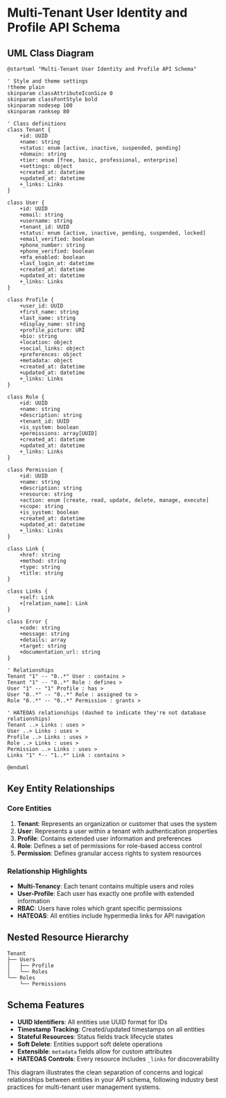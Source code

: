 # Multi-Tenant User Identity and Profile API Schema

## UML Class Diagram

```plantuml
@startuml "Multi-Tenant User Identity and Profile API Schema"

' Style and theme settings
!theme plain
skinparam classAttributeIconSize 0
skinparam classFontStyle bold
skinparam nodesep 100
skinparam ranksep 80

' Class definitions
class Tenant {
    +id: UUID
    +name: string
    +status: enum [active, inactive, suspended, pending]
    +domain: string
    +tier: enum [free, basic, professional, enterprise]
    +settings: object
    +created_at: datetime
    +updated_at: datetime
    +_links: Links
}

class User {
    +id: UUID
    +email: string
    +username: string
    +tenant_id: UUID
    +status: enum [active, inactive, pending, suspended, locked]
    +email_verified: boolean
    +phone_number: string
    +phone_verified: boolean
    +mfa_enabled: boolean
    +last_login_at: datetime
    +created_at: datetime
    +updated_at: datetime
    +_links: Links
}

class Profile {
    +user_id: UUID
    +first_name: string
    +last_name: string
    +display_name: string
    +profile_picture: URI
    +bio: string
    +location: object
    +social_links: object
    +preferences: object
    +metadata: object
    +created_at: datetime
    +updated_at: datetime
    +_links: Links
}

class Role {
    +id: UUID
    +name: string
    +description: string
    +tenant_id: UUID
    +is_system: boolean
    +permissions: array[UUID]
    +created_at: datetime
    +updated_at: datetime
    +_links: Links
}

class Permission {
    +id: UUID
    +name: string
    +description: string
    +resource: string
    +action: enum [create, read, update, delete, manage, execute]
    +scope: string
    +is_system: boolean
    +created_at: datetime
    +updated_at: datetime
    +_links: Links
}

class Link {
    +href: string
    +method: string
    +type: string
    +title: string
}

class Links {
    +self: Link
    +[relation_name]: Link
}

class Error {
    +code: string
    +message: string
    +details: array
    +target: string
    +documentation_url: string
}

' Relationships
Tenant "1" -- "0..*" User : contains >
Tenant "1" -- "0..*" Role : defines >
User "1" -- "1" Profile : has >
User "0..*" -- "0..*" Role : assigned to >
Role "0..*" -- "0..*" Permission : grants >

' HATEOAS relationships (dashed to indicate they're not database relationships)
Tenant ..> Links : uses >
User ..> Links : uses >
Profile ..> Links : uses >
Role ..> Links : uses >
Permission ..> Links : uses >
Links "1" *-- "1..*" Link : contains >

@enduml
```

## Key Entity Relationships

### Core Entities
1. **Tenant**: Represents an organization or customer that uses the system
2. **User**: Represents a user within a tenant with authentication properties
3. **Profile**: Contains extended user information and preferences
4. **Role**: Defines a set of permissions for role-based access control
5. **Permission**: Defines granular access rights to system resources

### Relationship Highlights
- **Multi-Tenancy**: Each tenant contains multiple users and roles
- **User-Profile**: Each user has exactly one profile with extended information
- **RBAC**: Users have roles which grant specific permissions
- **HATEOAS**: All entities include hypermedia links for API navigation

## Nested Resource Hierarchy
```
Tenant
├── Users
│   ├── Profile
│   └── Roles
└── Roles
    └── Permissions
```

## Schema Features
- **UUID Identifiers**: All entities use UUID format for IDs
- **Timestamp Tracking**: Created/updated timestamps on all entities
- **Stateful Resources**: Status fields track lifecycle states
- **Soft Delete**: Entities support soft delete operations
- **Extensible**: `metadata` fields allow for custom attributes
- **HATEOAS Controls**: Every resource includes `_links` for discoverability

This diagram illustrates the clean separation of concerns and logical relationships between entities in your API schema, following industry best practices for multi-tenant user management systems.
